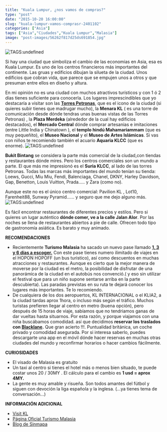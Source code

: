 ```yaml
---
title: "Kuala Lumpur, ¿nos vamos de compras?"
type: "post"
date: "2015-10-20 16:00:00"
slug: "kuala-lumpur-vamos-comprasr-2401102"
categories: ["Asia"]
tags: ["Asia","Ciudades","Kuala Lumpur","Malasia"]
image: "post-images/56262f817d25ds691854.jpg"
---
```


 ![ TAGS:undefined](post-images/56262f817d25ds691854.jpg "panorámica de las Torres Petronas")

 Si hay una ciudad que simboliza el cambio de las economias en Asia, esa es Kuala Lumpur. Es uno de los centros financieros más importantes del continente. Las gruas y edificios dibujan la silueta de la ciudad. Unos edificios que cobran vida, que parece que se empujen unos a otros y que presuman entre ellos en diseño y altura.

 En mi opinión no es una ciudad con muchos atractivos turísticos y con 1 ó 2 días tienes suficiente para conocerla. Los lugares imprescindibles que yo destacaría a visitar son las **[Torres Petronas](http://www.petronas.com.my/Pages/default.aspx)**, que es el icono de la ciudad (si quieres subir tienes que madrugar mucho), la **Menara KL** ( es una torre de comunicación desde dónde tendras unas buenas vistas de las Torres Petronas) , la **Plaza Merdeka** (alrededor de la cual hay edificios destacados), el **Mercado Central** dónde comprar artesanias e imitaciones (entre Little India y Chinatown ), el **templo hindú Mahamariammam** (que es muy pequeñito), el **Museo Nacional** y el **Museo de Artes Islámicas**. Si vas con niños te recomiendo también el acuario **Aquaria KLCC** (que es enorme). ![ TAGS:undefined](post-images/5626398e161a7s193802.jpg "Templo hindú Mahamariammam ")

 **Bukit Bintang** se considera la parte más comercial de la ciudad,con tiendas y restaurantes dónde mires. Pero los centros comerciales son un mundo a parte. El que más me impresionó es el **Suria KLCC**, al lado de las torres Petronas. Todas las marcas más importantes del mundo tenían su tienda: Loews, Gucci, Miu Miu, Fendi, Balenciaga, Chanel, DKNY, Harley Davidson, Gap, Benetton, Louis Vuitton, Prada..... y Zara (como no).

 Aunque este no es el único centro comercial: Pavilion KL , Lot10, Farenheit88, Sunway Pyramid...... y seguro que me dejo alguno más.![ TAGS:undefined](post-images/56263b6737aaes1308753.jpg "Suria KLCC centro comercial")

 Es fácil encontrar restaurantes de diferentes precios y estilos. Pero si quieres un lugar auténtico **dónde comer, ve a la calle Jalan Alor**. Por las noches se llena de restaurantes abiertos a pie de calle. Ofrecen todo tipo de gastronomía asiática. Es barato y muy animado.

 **RECOMENDACIONES**

- Recientemente **Turismo Malasia** ha sacado un nuevo pase llamado **[1, 3 y 6 días a escoger.](/wp-content/uploads/2015/10/562639598277ds151136.jpg)** Con este pase tienes numero ilimitado de viajes en el HOPON HOPOFF (un bus turistico), así como descuentos en muchas atracciones y restaurantes. Aunque es cierto que la mejor manera de moverse por la ciudad es el metro, la posibilidad de disfrutar de una panorámica de la ciudad en el autobús nos convenció.( y eso sin utilizar el festival que para un niño supone sentarse arriba en la parte descubierta). Las paradas previstas en su ruta te dejará conocer los lugares más importantes. Te lo recomiendo.
- De cualquiera de los dos aeropuertos, KL INTERNACIONAL o el KLIA2, a la ciudad tardas aprox 1hora, o incluso más según el tráfico. Muchos turistas prefieren llegar al centro en metro (buena opción), pero después de 15 horas de viaje, sabíamos que no tendriamos ganas de dar vueltas hasta situarnos. Por esta razón, y porque viajamos con una niña buscábamos comodidad. así que decidimos **reservar los traslados con [Blacklane](https://www.blacklane.com/en).** Que gran acierto !!!. Puntualidad británica, un coche privado y comodidad asegurada. Por si interesa saberlo, puedes descargarte una app en el móvil dónde hacer reservas en muchas otras ciudades del mundo y reconfirmar horarios o hacer cambios fácilmente.

 **CURIOSIDADES**

- El visado de Malasia es gratuito
- Un taxi al centro si tienes el hotel más o menos bien situado, te puede costar unos 20 / 30MY . El cálculo para el cambio es **1 usd = aprox 4MY.**
- La gente es muy amable y risueña. Son todos amantes del fútbol y siguen con devoción la liga española y la inglesa. (...ya tienes tema de conversación...)

 **INFORMACIÓN ADICIONAL**

- [Visit KL](http://www.visitkl.gov.my/visitklv2/)
- [Página Oficial Turismo Malasia](http://www.tourism.gov.my/es-es/es)
- [Blog de Sinmapa](http://www.sinmapa.net/kuala-lumpur-que-ver-y-que-hacer/)